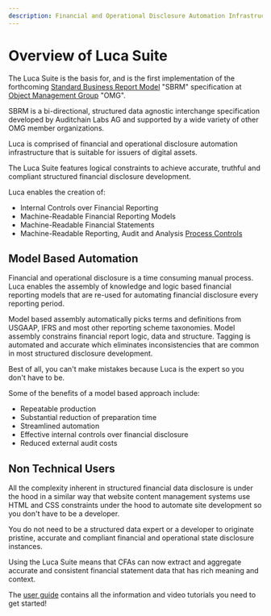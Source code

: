 ```yaml
---
description: Financial and Operational Disclosure Automation Infrastructure
---
```


# Overview of Luca Suite

The Luca Suite is the basis for, and is the first implementation of the forthcoming [Standard Business Report Model](https://www.omg.org/intro/SBRM.pdf) "SBRM" specification at [Object Management Group](https://www.omg.org/) "OMG".&#x20;

SBRM is a bi-directional, structured data agnostic interchange specification developed by Auditchain Labs AG and supported by a wide variety of other OMG member organizations.

Luca is comprised of financial and operational disclosure automation infrastructure that is suitable for issuers of digital assets.&#x20;

The Luca Suite features logical constraints to achieve accurate, truthful and compliant structured financial disclosure development.

Luca enables the creation of:   &#x20;

* Internal Controls over Financial Reporting
* Machine-Readable Financial Reporting Models
* Machine-Readable Financial Statements
* Machine-Readable Reporting, Audit and Analysis [Process Controls](https://docs.auditchain.finance/auditchain-protocol/auditchain-core-v1/process-control-nft)&#x20;

## Model Based Automation

Financial and operational disclosure is a time consuming manual process. Luca enables the assembly of knowledge and logic based financial reporting models that are re-used for automating financial disclosure every reporting period.

Model based assembly automatically picks terms and definitions from USGAAP, IFRS and most other reporting scheme taxonomies. Model assembly constrains financial report logic, data and structure. Tagging is automated and accurate which eliminates inconsistencies that are common in most structured disclosure development.&#x20;

Best of all, you can't make mistakes because Luca is the expert so you don't have to be.

Some of the benefits of a model based approach include:

* Repeatable production
* Substantial reduction of preparation time
* Streamlined automation&#x20;
* Effective internal controls over financial disclosure
* Reduced external audit costs

## Non Technical Users

All the complexity inherent in structured financial data disclosure is under the hood in a similar way that website content management systems use HTML and CSS constraints under the hood to automate site development so you don't have to be a developer.&#x20;

You do not need to be a structured data expert or a developer to originate pristine, accurate and compliant financial and operational state disclosure instances.&#x20;

Using the Luca Suite means that CFAs can now extract and aggregate accurate and consistent financial statement data that has rich meaning and context.&#x20;

The [user guide](https://docs.auditchain.finance/luca-suite/user-guide) contains all the information and video tutorials you need to get started! &#x20;

